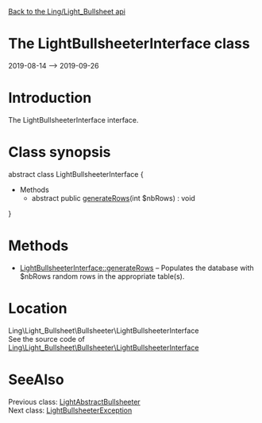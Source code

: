 [Back to the Ling/Light_Bullsheet api](https://github.com/lingtalfi/Light_Bullsheet/blob/master/doc/api/Ling/Light_Bullsheet.md)



The LightBullsheeterInterface class
================
2019-08-14 --> 2019-09-26






Introduction
============

The LightBullsheeterInterface interface.



Class synopsis
==============


abstract class <span class="pl-k">LightBullsheeterInterface</span>  {

- Methods
    - abstract public [generateRows](https://github.com/lingtalfi/Light_Bullsheet/blob/master/doc/api/Ling/Light_Bullsheet/Bullsheeter/LightBullsheeterInterface/generateRows.md)(int $nbRows) : void

}






Methods
==============

- [LightBullsheeterInterface::generateRows](https://github.com/lingtalfi/Light_Bullsheet/blob/master/doc/api/Ling/Light_Bullsheet/Bullsheeter/LightBullsheeterInterface/generateRows.md) &ndash; Populates the database with $nbRows random rows in the appropriate table(s).





Location
=============
Ling\Light_Bullsheet\Bullsheeter\LightBullsheeterInterface<br>
See the source code of [Ling\Light_Bullsheet\Bullsheeter\LightBullsheeterInterface](https://github.com/lingtalfi/Light_Bullsheet/blob/master/Bullsheeter/LightBullsheeterInterface.php)



SeeAlso
==============
Previous class: [LightAbstractBullsheeter](https://github.com/lingtalfi/Light_Bullsheet/blob/master/doc/api/Ling/Light_Bullsheet/Bullsheeter/LightAbstractBullsheeter.md)<br>Next class: [LightBullsheeterException](https://github.com/lingtalfi/Light_Bullsheet/blob/master/doc/api/Ling/Light_Bullsheet/Exception/LightBullsheeterException.md)<br>
